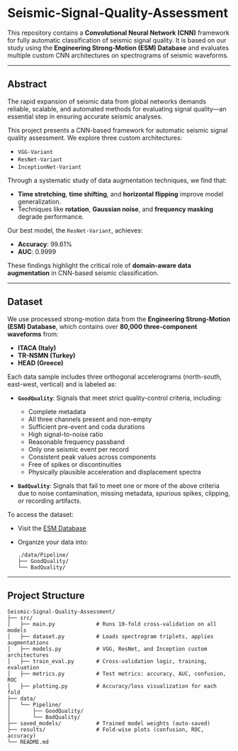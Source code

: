 # Seismic-Signal-Quality-Assessment

This repository contains a **Convolutional Neural Network (CNN)** framework for fully automatic classification of seismic signal quality. It is based on our study using the **Engineering Strong-Motion (ESM) Database** and evaluates multiple custom CNN architectures on spectrograms of seismic waveforms.

---

## Abstract

The rapid expansion of seismic data from global networks demands reliable, scalable, and automated methods for evaluating signal quality—an essential step in ensuring accurate seismic analyses.

This project presents a CNN-based framework for automatic seismic signal quality assessment. We explore three custom architectures:
- `VGG-Variant`  
- `ResNet-Variant`  
- `InceptionNet-Variant`  

Through a systematic study of data augmentation techniques, we find that:
- **Time stretching**, **time shifting**, and **horizontal flipping** improve model generalization.
- Techniques like **rotation**, **Gaussian noise**, and **frequency masking** degrade performance.

Our best model, the `ResNet-Variant`, achieves:
- **Accuracy**: 99.61%  
- **AUC**: 0.9999  

These findings highlight the critical role of **domain-aware data augmentation** in CNN-based seismic classification.

---

## Dataset

We use processed strong-motion data from the **Engineering Strong-Motion (ESM) Database**, which contains over **80,000 three-component waveforms** from:

* **ITACA (Italy)**
* **TR-NSMN (Turkey)**
* **HEAD (Greece)**

Each data sample includes three orthogonal accelerograms (north-south, east-west, vertical) and is labeled as:

* **`GoodQuality`**:
  Signals that meet strict quality-control criteria, including:

  * Complete metadata
  * All three channels present and non-empty
  * Sufficient pre-event and coda durations
  * High signal-to-noise ratio
  * Reasonable frequency passband
  * Only one seismic event per record
  * Consistent peak values across components
  * Free of spikes or discontinuities
  * Physically plausible acceleration and displacement spectra

* **`BadQuality`**:
  Signals that fail to meet one or more of the above criteria due to noise contamination, missing metadata, spurious spikes, clipping, or recording artifacts.

To access the dataset:

* Visit the [ESM Database](https://esm.mi.ingv.it/) 
* Organize your data into:

  ```plaintext
  ./data/Pipeline/
  ├── GoodQuality/
  └── BadQuality/
  ```

---

## Project Structure

```plaintext
Seismic-Signal-Quality-Assessment/
├── src/
│   ├── main.py             # Runs 10-fold cross-validation on all models
│   ├── dataset.py          # Loads spectrogram triplets, applies augmentations
│   ├── models.py           # VGG, ResNet, and Inception custom architectures
│   ├── train_eval.py       # Cross-validation logic, training, evaluation
│   ├── metrics.py          # Test metrics: accuracy, AUC, confusion, ROC
│   ├── plotting.py         # Accuracy/loss visualization for each fold
├── data/
│   └── Pipeline/
│       ├── GoodQuality/
│       └── BadQuality/
├── saved_models/           # Trained model weights (auto-saved)
├── results/                # Fold-wise plots (confusion, ROC, accuracy)
└── README.md
